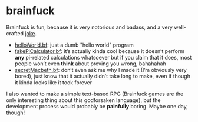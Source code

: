 # brainfuck
Brainfuck is fun, because it is very notorious and badass, and a very well-crafted [joke](https://esolangs.org/w/index.php?title=Joke_language_list&oldid=91439).

* [helloWorld.bf](https://github.com/numdar335/brainfuck/blob/main/helloWorld.bf): just a dumb "hello world" program
* [fakePiCalculator.bf](https://github.com/numdar335/brainfuck/blob/main/fakePiCalculator.bf): it’s actually kinda cool because it doesn’t perform **any** pi-related calculations whatsoever but if you claim that it does, most people won’t even **think** about proving you wrong, bahahahah
* [secretMacbeth.bf](https://github.com/numdar335/brainfuck/blob/main/secretMacbeth.bf): don’t even ask me why I made it (I’m obviously very bored), just know that it actually didn’t take long to make, even if though it kinda looks like it took forever

I also wanted to make a simple text-based RPG (Brainfuck games are the only interesting thing about this godforsaken language), but the development process would probably be **painfully** boring. Maybe one day, though!
